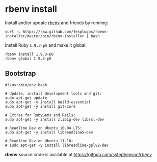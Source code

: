 rbenv install
=============

Install and/or update [rbenv] and friends by running:

    curl -L https://raw.github.com/fesplugas/rbenv-installer/master/bin/rbenv-installer | bash

Install Ruby `1.9.3-p0` and make it global:

    rbenv install 1.9.3-p0
    rbenv global 1.9.3-p0


Bootstrap
---------

    #!/usr/bin/env bash

    # Update, install development tools and git:
    sudo apt-get update
    sudo apt-get -y install build-essential
    sudo apt-get -y install git-core

    # Extras for RubyGems and Rails:
    sudo apt-get -y install zlib1g-dev libssl-dev

    # Readline Dev on Ubuntu 10.04 LTS:
    sudo apt-get -y install libreadline5-dev

    # Readline Dev on Ubuntu 11.10:
    # sudo apt-get -y install libreadline-gplv2-dev


**rbenv** source code is available at <https://github.com/sstephenson/rbenv>

[rbenv]: https://github.com/sstephenson/rbenv
